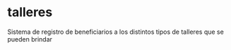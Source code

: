 # talleres
Sistema de registro de beneficiarios a los distintos tipos de talleres que se pueden brindar
